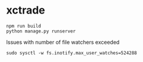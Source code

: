 # xctrade


```
npm run build
python manage.py runserver
```

Issues with number of file watchers exceeded
```
sudo sysctl -w fs.inotify.max_user_watches=524288
```